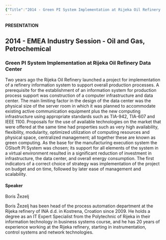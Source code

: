 ```yaml
---
{"Title":"2014 - Green PI System Implementation at Rijeka Oil Refinery Data Center","Year":2014,"Industry":"Oil & Gas","URL":"https://resources.osisoft.com/presentations/green-pi-system-implementation-at-rijeka-oil-refinery-data-center/","PDF":"https://cdn.osisoft.com/corp/en/media/presentations/2014/EMEA2014/PDF/EMEA14_INAdd_ZEZELJ_GreenPISystemImplementationatRijekaOilRefineryDataCenter.pdf","Company":"INA d.d.","Keywords":["Data Centers"],"dg-publish":true,"permalink":"/aveva/customer-stories/2014/2014-ina-d-d-green-pi-system-implementation-at-rijeka-oil-refinery-data-center/","dgPassFrontmatter":true}
---
```


#### PRESENTATION

## 2014 - EMEA Industry Session - Oil and Gas, Petrochemical

### Green PI System Implementation at Rijeka Oil Refinery Data Center

Two years ago the Rijeka Oil Refinery launched a project for implementation of a refinery information system to support overall production processes. A prerequisite for the establishment of an information system for production process support was construction of a computer infrastructure and data center. The main limiting factor in the design of the data center was the physical size of the server room in which it was planned to accommodate existing active communication equipment plus the new computing infrastructure using appropriate standards such as TIA-942, TIA-607 and IEEE 1100. Proposals for the use of available technologies on the market that were offered at the same time had properties such as very high availability, flexibility, modularity, optimized utilization of computing resources and physical space, centralized management; all together these are known as green computing. As the base for the manufacturing execution system the OSIsoft PI System was chosen; its support for all elements of the system in a virtual environment resulted in a significant reduction of investment in infrastructure, the data center, and overall energy consumption. The first indicators of a correct choice of strategy was implementation of the project on budget and on time, followed by later ease of management and scalability.

#### Speaker

Boris Žezelj

Boris Žezelj has been head of the process automation department at the Rijeka refinery of INA d.d. in Kostrena, Croation since 2009. He holds a degree as an IT Expert Specialist from the Polytechnic of Rijeka in their information technology in business systems course, and he has 20 years of experience working at the Rijeka refinery, starting in instrumentation, control systems and network technologies.